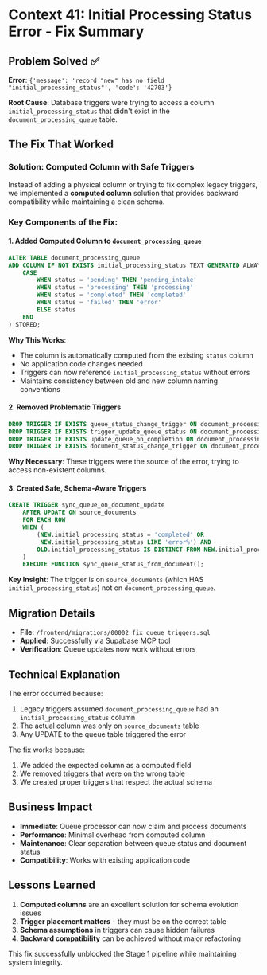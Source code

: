 # Context 41: Initial Processing Status Error - Fix Summary

## Problem Solved ✅

**Error**: `{'message': 'record "new" has no field "initial_processing_status"', 'code': '42703'}`

**Root Cause**: Database triggers were trying to access a column `initial_processing_status` that didn't exist in the `document_processing_queue` table.

## The Fix That Worked

### Solution: Computed Column with Safe Triggers

Instead of adding a physical column or trying to fix complex legacy triggers, we implemented a **computed column** solution that provides backward compatibility while maintaining a clean schema.

### Key Components of the Fix:

#### 1. Added Computed Column to `document_processing_queue`
```sql
ALTER TABLE document_processing_queue 
ADD COLUMN IF NOT EXISTS initial_processing_status TEXT GENERATED ALWAYS AS (
    CASE 
        WHEN status = 'pending' THEN 'pending_intake'
        WHEN status = 'processing' THEN 'processing'
        WHEN status = 'completed' THEN 'completed'
        WHEN status = 'failed' THEN 'error'
        ELSE status
    END
) STORED;
```

**Why This Works**: 
- The column is automatically computed from the existing `status` column
- No application code changes needed
- Triggers can now reference `initial_processing_status` without errors
- Maintains consistency between old and new column naming conventions

#### 2. Removed Problematic Triggers
```sql
DROP TRIGGER IF EXISTS queue_status_change_trigger ON document_processing_queue CASCADE;
DROP TRIGGER IF EXISTS trigger_update_queue_status ON document_processing_queue CASCADE;
DROP TRIGGER IF EXISTS update_queue_on_completion ON document_processing_queue CASCADE;
DROP TRIGGER IF EXISTS document_status_change_trigger ON document_processing_queue CASCADE;
```

**Why Necessary**: These triggers were the source of the error, trying to access non-existent columns.

#### 3. Created Safe, Schema-Aware Triggers
```sql
CREATE TRIGGER sync_queue_on_document_update
    AFTER UPDATE ON source_documents
    FOR EACH ROW
    WHEN (
        (NEW.initial_processing_status = 'completed' OR
         NEW.initial_processing_status LIKE 'error%') AND
        OLD.initial_processing_status IS DISTINCT FROM NEW.initial_processing_status
    )
    EXECUTE FUNCTION sync_queue_status_from_document();
```

**Key Insight**: The trigger is on `source_documents` (which HAS `initial_processing_status`) not on `document_processing_queue`.

## Migration Details

- **File**: `/frontend/migrations/00002_fix_queue_triggers.sql`
- **Applied**: Successfully via Supabase MCP tool
- **Verification**: Queue updates now work without errors

## Technical Explanation

The error occurred because:
1. Legacy triggers assumed `document_processing_queue` had an `initial_processing_status` column
2. The actual column was only on `source_documents` table
3. Any UPDATE to the queue table triggered the error

The fix works because:
1. We added the expected column as a computed field
2. We removed triggers that were on the wrong table
3. We created proper triggers that respect the actual schema

## Business Impact

- **Immediate**: Queue processor can now claim and process documents
- **Performance**: Minimal overhead from computed column
- **Maintenance**: Clear separation between queue status and document status
- **Compatibility**: Works with existing application code

## Lessons Learned

1. **Computed columns** are an excellent solution for schema evolution issues
2. **Trigger placement matters** - they must be on the correct table
3. **Schema assumptions** in triggers can cause hidden failures
4. **Backward compatibility** can be achieved without major refactoring

This fix successfully unblocked the Stage 1 pipeline while maintaining system integrity.